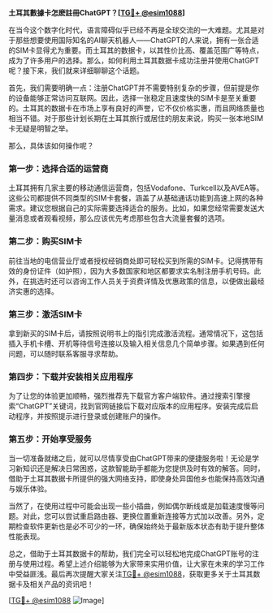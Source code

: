 **土耳其數據卡怎麽註冊ChatGPT？[[TG💪+ @esim1088](https://t.me/s/esim1088)]**

在当今这个数字化时代，语言障碍似乎已经不再是全球交流的一大难题。尤其是对于那些想要使用国际知名的AI聊天机器人——ChatGPT的人来说，拥有一张合适的SIM卡显得尤为重要。而土耳其的数据卡，以其性价比高、覆盖范围广等特点，成为了许多用户的选择。那么，如何利用土耳其数据卡成功注册并使用ChatGPT呢？接下来，我们就来详细聊聊这个话题。

首先，我们需要明确一点：注册ChatGPT并不需要特别复杂的步骤，但前提是你的设备能够正常访问互联网。因此，选择一张稳定且速度快的SIM卡是至关重要的。土耳其的数据卡在市场上享有良好的声誉，它不仅价格实惠，而且网络质量也相当不错。对于那些计划长期在土耳其旅行或居住的朋友来说，购买一张本地SIM卡无疑是明智之举。

那么，具体该如何操作呢？

### 第一步：选择合适的运营商

土耳其拥有几家主要的移动通信运营商，包括Vodafone、Turkcell以及AVEA等。这些公司都提供不同类型的SIM卡套餐，涵盖了从基础通话功能到高速上网的各种需求。建议您根据自己的实际需要选择适合的服务。比如，如果您经常需要发送大量消息或者观看视频，那么应该优先考虑那些包含大流量套餐的选项。

### 第二步：购买SIM卡

前往当地的电信营业厅或者授权经销商处即可轻松买到所需的SIM卡。记得携带有效的身份证件（如护照），因为大多数国家和地区都要求实名制注册手机号码。此外，在挑选时还可以咨询工作人员关于资费详情及优惠政策的信息，以便做出最经济实惠的选择。

### 第三步：激活SIM卡

拿到新买的SIM卡后，请按照说明书上的指引完成激活流程。通常情况下，这包括插入手机卡槽、开机等待信号连接以及输入相关信息几个简单步骤。如果遇到任何问题，可以随时联系客服寻求帮助。

### 第四步：下载并安装相关应用程序

为了让您的体验更加顺畅，强烈推荐先下载官方客户端软件。通过搜索引擎搜索“ChatGPT”关键词，找到官网链接后下载对应版本的应用程序。安装完成后启动程序，并按照提示进行登录或创建账户的操作。

### 第五步：开始享受服务

当一切准备就绪之后，就可以尽情享受由ChatGPT带来的便捷服务啦！无论是学习新知识还是解决日常困惑，这款智能助手都能为您提供及时有效的解答。同时，借助于土耳其数据卡所提供的强大网络支持，即使身处异国他乡也能保持高效沟通与娱乐体验。

当然了，在使用过程中可能会出现一些小插曲，例如偶尔断线或是加载速度慢等问题。对此，您可以尝试重启路由器、更换位置重新连接等方式加以改善。另外，定期检查软件更新也是必不可少的一环，确保始终处于最新版本状态有助于提升整体性能表现。

总之，借助于土耳其数据卡的帮助，我们完全可以轻松地完成ChatGPT账号的注册与使用过程。希望上述介绍能够为大家带来实用价值，让大家在未来的学习工作中受益匪浅。最后再次提醒大家关注[TG💪+ @esim1088](https://t.me/s/esim1088)，获取更多关于土耳其数据卡及相关产品的资讯吧！

[[TG💪+ @esim1088](https://t.me/s/esim1088) ![Image](https://i.postimg.cc/4NQfJmqS/Snipaste-2025-05-13-00-14-12.png)]